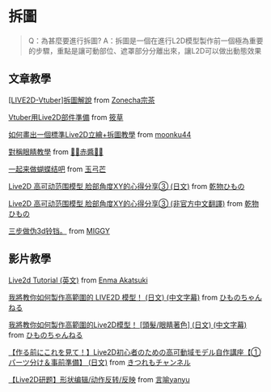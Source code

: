 # 拆圖
>Q：為甚麼要進行拆圖?
>A：拆圖是一個在進行L2D模型製作前一個極為重要的步驟，重點是讓可動部位、遮罩部分分離出來，讓L2D可以做出動態效果

## 文章教學
[[LIVE2D-Vtuber]拆圖解說](https://www.mosouriya.com/post/live2d-vtuber-%E6%8B%86%E5%9C%96%E8%A7%A3%E8%AA%AA) from [Zonecha宗茶](https://www.mosouriya.com/)

[Vtuber用Live2D部件準備](https://www.facebook.com/shinokusa/posts/1850305431799245/) from [筱草](https://www.facebook.com/shinokusa)

[如何畫出一個標準Live2D立繪+拆圖教學](https://moonku44.com/live2d-psd/) from [moonku44](https://moonku44.com/)

[對稱眼睛教學](https://twitter.com/denpa_666/status/1358419248607993866) from [🦇🍓赤醬🍓🦇](https://twitter.com/denpa_666)

[一起来做蝴蝶结吧](https://t.bilibili.com/511386092191928648?tab=2) from [玉弓芒](https://space.bilibili.com/5610435/dynamic?spm_id_from=444.42.list.card_title.click)

[Live2D 高可动范围模型 脸部角度XY的心得分享③ (日文)](https://note.com/himono_vtuber/n/ne6f7c0fdfdaa) from 
[乾物ひもの](https://note.com/himono_vtuber)

[Live2D 高可动范围模型 脸部角度XY的心得分享③ (非官方中文翻譯)](https://www.bilibili.com/read/cv10943525) from 
[乾物ひもの](https://note.com/himono_vtuber)

[三步做伪3d铃铛。](https://t.bilibili.com/483408219957695138?tab=2) from [MIGGY](https://space.bilibili.com/6831312/dynamic?spm_id_from=444.42.list.card_title.click)

## 影片教學

[Live2d Tutorial (英文)](https://www.youtube.com/playlist?list=PL3sGye8NKCQ-DHy01xNkRLSKlzZ5VPL6z) from [Enma Akatsuki](https://www.youtube.com/@enmaakatsuki)

[我將教你如何製作高範圍的 LIVE2D 模型！ (日文) (中文字幕)](https://www.youtube.com/watch?v=8LqS6sIziRQ) from [ひものちゃんねる](https://)

[我將教你如何製作高範圍的Live2D模型！ [頭髮/眼睛著色] (日文) (中文字幕)](https://www.youtube.com/watch?v=_ZTCYwfvZC4) from [ひものちゃんねる](https://www.youtube.com/watch?v=_ZTCYwfvZC4)

[【作る前にこれを見て！】Live2D初心者のための高可動域モデル自作講座【①パーツ分け＆事前準備】 (日文)](https://www.youtube.com/watch?v=ZC9KuEaPQVs) from [きつれもチャンネル](https://www.youtube.com/@user-es4rv3nr1y)

[【Live2D研题】形状编辑/动作反转/反映](https://www.bilibili.com/video/BV1TX4y1T7HZ/) from [言喻yanyu](https://space.bilibili.com/7468371)
